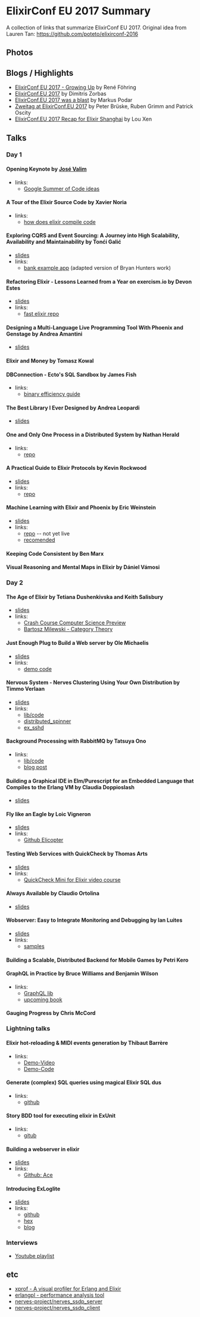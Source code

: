 # ElixirConf EU 2017 Summary

A collection of links that summarize ElixirConf EU 2017. Original idea from Lauren Tan: https://github.com/poteto/elixirconf-2016



## Photos


## Blogs / Highlights

- [ElixirConf EU 2017 - Growing Up](http://trivelop.de/2017/05/07/elixirconf-eu-growing-up/) by René Föhring
- [ElixirConf.EU 2017](https://zorbash.com/post/elixirconfeu-2017/) by Dimitris Zorbas
- [ElixirConf.EU 2017 was a blast](https://medium.com/@LifeAndDev/elixirconf-eu-2017-was-a-blast-22afe7925dd4) by Markus Podar
- [Zweitag at ElixirConf.EU 2017](https://www.zweitag.de/de/blog/technologie/zweitag-at-elixirconfeu-2017) by  Peter Brüske, Ruben Grimm and Patrick Oscity 
- [ElixirConf.EU 2017 Recap for Elixir Shanghai](https://speakerdeck.com/aquarhead/elixirconf-dot-eu-2017-recap) by Lou Xen

## Talks

### Day 1

#### Opening Keynote by [José Valim](https://twitter.com/josevalim)

- links:
  - [Google Summer of Code ideas](https://github.com/beamcommunity/beamcommunity.github.com/wiki/Project:-Elixir)

#### A Tour of the Elixir Source Code by Xavier Noria

- links:
  - [how does elixir compile code](https://medium.com/@fxn/how-does-elixir-compile-execute-code-c1b36c9ec8cf)

#### Exploring CQRS and Event Sourcing: A Journey into High Scalability, Availability and Maintainability by Tonći Galić

- [slides](https://tuxified.github.io/elixirconf-eu-2017-talk)
- links:
  - [bank example app](https://github.com/tuxified/elixirconf-eu-2017-talk/blob/master/examples/bank) (adapted version of Bryan Hunters work)
  
#### Refactoring Elixir - Lessons Learned from a Year on exercism.io by Devon Estes

- [slides](https://speakerdeck.com/devonestes/refactoring-elixir-lessons-learned-from-a-year-on-exercism-dot-io)
- links:
  - [fast elixir repo](https://github.com/devonestes/fast-elixir)

#### Designing a Multi-Language Live Programming Tool With Phoenix and Genstage by Andrea Amantini

- [slides](http://s3.amazonaws.com/erlang-conferences-production/media/files/000/000/624/original/ElixirConfEU_2017_-_Designing_a_Multi-Language_Live_Programming_Tool_With_Phoenix_and_Genstage_-_Andrea_Amantini.pdf?1493997531)

#### Elixir and Money by Tomasz Kowal

#### DBConnection - Ecto's SQL Sandbox by James Fish

- links:
  - [binary efficiency guide](http://erlang.org/doc/efficiency_guide/users_guide.html)

#### The Best Library I Ever Designed by Andrea Leopardi

- [slides](https://speakerdeck.com/whatyouhide/the-best-library-i-ever-designed)

#### One and Only One Process in a Distributed System by Nathan Herald
- links:
  - [repo](https://github.com/myobie/highlander)

#### A Practical Guide to Elixir Protocols by Kevin Rockwood
- [slides](https://github.com/rockwood/elixir-protocols/blob/master/Elixir%20Protocols.pdf)
- links:
  - [repo](https://github.com/rockwood/elixir-protocols)

#### Machine Learning with Elixir and Phoenix by Eric Weinstein

- [slides](https://speakerdeck.com/ericqweinstein/machine-learning-with-elixir-and-phoenix)
- links:
  - [repo](https://github.com/ericqweinstein/elixirconfeu) -- not yet live
  - [recomended](http://quantsoftware.gatech.edu/)

#### Keeping Code Consistent by Ben Marx

#### Visual Reasoning and Mental Maps in Elixir by Dániel Vámosi

### Day 2

#### The Age of Elixir by Tetiana Dushenkivska and Keith Salisbury

- [slides](https://speakerdeck.com/tetiana12345678/the-age-of-elixir)
- links:
  - [Crash Course Computer Science Preview](goo.gl/eCiHMn)
  - [Bartosz Milewski - Category Theory](https://www.youtube.com/playlist?list=PLbgaMIhjbmEnaH_LTkxLI7FMa2HsnawM_)

#### Just Enough Plug to Build a Web server by Ole Michaelis

- [slides](https://slidr.io/nesQuick/just-enough-plug-to-build-a-web-server#1)
- links:
  - [demo code](https://github.com/nesQuick/stupify)

#### Nervous System - Nerves Clustering Using Your Own Distribution by Timmo Verlaan

- [slides](https://slidr.io/tverlaan/nervous-system-nerves-clustering-using-your-own-distribution#1)
- links:
  - [lib/code](https://github.com/tverlaan/inet_tcp_dist)
  - [distributed_spinner](https://github.com/tverlaan/distributed_spinner) 
  - [ex_sshd](https://github.com/tverlaan/ex_sshd)

#### Background Processing with RabbitMQ by Tatsuya Ono

- links:
  - [lib/code](https://github.com/shinyscorpion/task_bunny)
  - [blog post](https://medium.com/@ono/introducing-taskbunny-background-jobs-in-elixir-45d090fbba8)

#### Building a Graphical IDE in Elm/Purescript for an Embedded Language that Compiles to the Erlang VM by Claudia Doppioslash

- [slides](http://doppioslash.com/slides/ElixirConf2017.pdf)

#### Fly like an Eagle by Loic Vigneron
- [slides](http://s3.amazonaws.com/erlang-conferences-production/media/files/000/000/625/original/ElixirConf_EU_2017_-_Fly_like_an_Eagle_-_Loic_Vigneron.pdf?1494527377)
- links:
  - [Github Elicopter](https://github.com/elicopter)

#### Testing Web Services with QuickCheck by Thomas Arts

- [slides](http://s3.amazonaws.com/erlang-conferences-production/media/files/000/000/627/original/ElixirConfEU_2017_-_TestingWebServiceWithQC_-_Thomas_Arts.pdf?1495020439)
- links:
  - [QuickCheck Mini for Elixir video course](https://vimeo.com/179939473)

#### Always Available by Claudio Ortolina

- [slides](http://s3.amazonaws.com/erlang-conferences-production/media/files/000/000/623/original/ElixirConfEU_2017_-_Always_Available_-_Claudio_Ortolina.pdf?1493997314)

#### Wobserver: Easy to Integrate Monitoring and Debugging by Ian Luites

- [slides](https://github.com/IanLuites/wobserver-elixirconf-2017/blob/master/wobserver-elixirconf-2017.pdf)
- links:
  - [samples](https://github.com/IanLuites/wobserver-elixirconf-2017/tree/master/samples)

#### Building a Scalable, Distributed Backend for Mobile Games by Petri Kero

#### GraphQL in Practice by Bruce Williams and Benjamin Wilson

- links:
  - [GraphQL lib](https://github.com/absinthe-graphql/absinthe)
  - [upcoming book](https://pragprog.com/book/wwgraphql/craft-graphql-apis-in-elixir-with-absinthe)

#### Gauging Progress by Chris McCord

### Lightning talks

#### Elixir hot-reloading & MIDI events generation by Thibaut Barrère‏

- links:
  - [Demo-Video](https://www.youtube.com/watch?v=_VgcUatTilU&feature=youtu.be&t=2m2s)
  - [Demo-Code](https://github.com/thbar/demo-elixir-reloading-music)

#### Generate (complex) SQL queries using magical Elixir SQL dus

- links:
  - [github](https://github.com/bettyblocks/sql_dust)

#### Story BDD tool for executing elixir in ExUnit
- links:
  - [gitub](https://github.com/cabbage-ex/cabbage)

#### Building a webserver in elixir

- [slides](http://crowdhailer.me/talks/2017-03-29/building-a-webserver-in-elixir/slides.html#1)
- links:
  - [Github: Ace](https://github.com/crowdhailer/ace)

#### Introducing ExLoglite

- [slides](https://speakerdeck.com/aquarhead/introducing-exloglite)
- links:
  - [github](https://github.com/ElaWorkshop/ex_loglite)
  - [hex](https://hex.pm/packages/ex_loglite)
  - [blog](http://blog.aquarhead.me/2016/11/exloglite)
  
### Interviews

- [Youtube playlist](https://www.youtube.com/watch?v=NWsjQIHIzO0&list=PLWbHc_FXPo2i2HVxbp25pst4v5d6WmhNM&index=1)

## etc
- [xprof - A visual profiler for Erlang and Elixir](https://github.com/Appliscale/xprof)
- [erlangpl - performance analysis tool](http://www.erlang.pl/)
- [nerves-project/nerves_ssdp_server](https://github.com/nerves-project/nerves_ssdp_server)
- [nerves-project/nerves_ssdp_client](https://github.com/nerves-project/nerves_ssdp_client)
